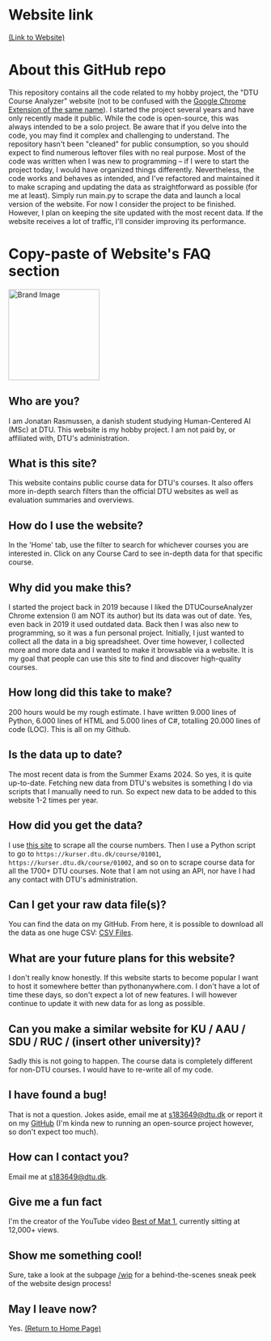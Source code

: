 # Website link
[(Link to Website)](https://dtucourseanalyzer.pythonanywhere.com)

# About this GitHub repo
This repository contains all the code related to my hobby project, the "DTU Course Analyzer" website (not to be confused with the [Google Chrome Extension of the same name](https://chromewebstore.google.com/detail/dtu-course-analyzer/bimhgdngikcnelkhjindmdghndfmdcde)). I started the project several years and have only recently made it public.  While the code is open-source, this was always intended to be a solo project. Be aware that if you delve into the code, you may find it complex and challenging to understand. The repository hasn't been "cleaned" for public consumption, so you should expect to find numerous leftover files with no real purpose. Most of the code was written when I was new to programming – if I were to start the project today, I would have organized things differently. Nevertheless, the code works and behaves as intended, and I've refactored and maintained it to make scraping and updating the data as straightforward as possible (for me at least). Simply run main.py to scrape the data and launch a local version of the website. For now I consider the project to be finished. However, I plan on keeping the site updated with the most recent data. If the website receives a lot of traffic, I'll consider improving its performance.

# Copy-paste of Website's FAQ section
<img src="https://dtucourseanalyzer.pythonanywhere.com/static/assets/brand/me.png" alt="Brand Image" width="180">

## Who are you?
I am Jonatan Rasmussen, a danish student studying Human-Centered AI (MSc) at DTU. This website is my hobby project. I am not paid by, or affiliated with, DTU's administration.

## What is this site?
This website contains public course data for DTU's courses. It also offers more in-depth search filters than the official DTU websites as well as evaluation summaries and overviews.

## How do I use the website?
In the 'Home' tab, use the filter to search for whichever courses you are interested in. Click on any Course Card to see in-depth data for that specific course.

## Why did you make this?
I started the project back in 2019 because I liked the DTUCourseAnalyzer Chrome extension (I am NOT its author) but its data was out of date. Yes, even back in 2019 it used outdated data. Back then I was also new to programming, so it was a fun personal project. Initially, I just wanted to collect all the data in a big spreadsheet. Over time however, I collected more and more data and I wanted to make it browsable via a website. It is my goal that people can use this site to find and discover high-quality courses.

## How long did this take to make?
200 hours would be my rough estimate. I have written 9.000 lines of Python, 6.000 lines of HTML and 5.000 lines of C#, totalling 20.000 lines of code (LOC). This is all on my Github.

## Is the data up to date?
The most recent data is from the Summer Exams 2024. So yes, it is quite up-to-date. Fetching new data from DTU's websites is something I do via scripts that I manually need to run. So expect new data to be added to this website 1-2 times per year.

## How did you get the data?
I use [this site](https://kurser.dtu.dk/archive/volumes) to scrape all the course numbers. Then I use a Python script to go to `https://kurser.dtu.dk/course/01001`, `https://kurser.dtu.dk/course/01002`, and so on to scrape course data for all the 1700+ DTU courses. Note that I am not using an API, nor have I had any contact with DTU's administration.

## Can I get your raw data file(s)?
You can find the data on my GitHub. From here, it is possible to download all the data as one huge CSV: [CSV Files](https://github.com/JonatanRasmussen/dtu-course-browser/tree/main/website/static/csv_files).

## What are your future plans for this website?
I don't really know honestly. If this website starts to become popular I want to host it somewhere better than pythonanywhere.com. I don't have a lot of time these days, so don't expect a lot of new features. I will however continue to update it with new data for as long as possible.

## Can you make a similar website for KU / AAU / SDU / RUC / (insert other university)?
Sadly this is not going to happen. The course data is completely different for non-DTU courses. I would have to re-write all of my code.

## I have found a bug!
That is not a question. Jokes aside, email me at s183649@dtu.dk or report it on my [GitHub](https://github.com/JonatanRasmussen/dtu-course-browser) (I'm kinda new to running an open-source project however, so don't expect too much).

## How can I contact you?
Email me at s183649@dtu.dk.

## Give me a fun fact
I'm the creator of the YouTube video [Best of Mat 1](https://www.youtube.com/watch?v=fUqA4bgRa5w), currently sitting at 12,000+ views.

## Show me something cool!
Sure, take a look at the subpage [/wip](https://dtucourseanalyzer.pythonanywhere.com/wip) for a behind-the-scenes sneak peek of the website design process!

## May I leave now?
Yes. [(Return to Home Page)](https://dtucourseanalyzer.pythonanywhere.com)